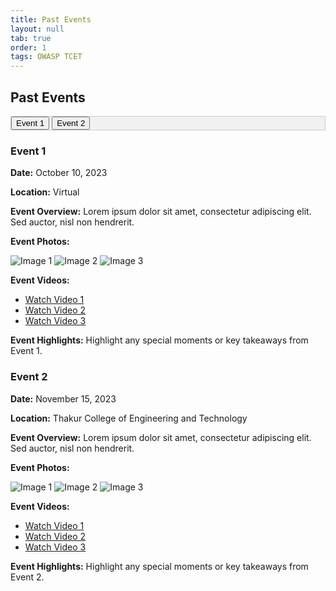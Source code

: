 ```yaml
---
title: Past Events
layout: null
tab: true
order: 1
tags: OWASP TCET
---
```


<!DOCTYPE html>
<html>
<head>
<style>
  /* Style the tab buttons */
  .tab {
    overflow: hidden;
    border: 1px solid #ccc;
    background-color: #f1f1f1;
  }

  /* Style the tab content */
  .tabcontent {
    display: none;
    padding: 6px 12px;
    border: 1px solid #ccc;
    border-top: none;
  }
</style>
</head>
<body>

<h2>Past Events</h2>

<div class="tab">
  <button class="tablinks" onclick="openTab(event, 'event1')">Event 1</button>
  <button class="tablinks" onclick="openTab(event, 'event2')">Event 2</button>
</div>

<div id="event1" class="tabcontent">
  <h3>Event 1</h3>
  <p><strong>Date:</strong> October 10, 2023</p>
  <p><strong>Location:</strong> Virtual</p>
  <p><strong>Event Overview:</strong> Lorem ipsum dolor sit amet, consectetur adipiscing elit. Sed auctor, nisl non hendrerit.</p>
  <p><strong>Event Photos:</strong></p>
  <img src="event1_image1.jpg" alt="Image 1">
  <img src="event1_image2.jpg" alt="Image 2">
  <img src="event1_image3.jpg" alt="Image 3">
  <p><strong>Event Videos:</strong></p>
  <ul>
    <li><a href="event1_video1_link">Watch Video 1</a></li>
    <li><a href="event1_video2_link">Watch Video 2</a></li>
    <li><a href="event1_video3_link">Watch Video 3</a></li>
  </ul>
  <p><strong>Event Highlights:</strong> Highlight any special moments or key takeaways from Event 1.</p>
</div>

<div id="event2" class="tabcontent">
  <h3>Event 2</h3>
  <p><strong>Date:</strong> November 15, 2023</p>
  <p><strong>Location:</strong> Thakur College of Engineering and Technology</p>
  <p><strong>Event Overview:</strong> Lorem ipsum dolor sit amet, consectetur adipiscing elit. Sed auctor, nisl non hendrerit.</p>
  <p><strong>Event Photos:</strong></p>
  <img src="event2_image1.jpg" alt="Image 1">
  <img src="event2_image2.jpg" alt="Image 2">
  <img src="event2_image3.jpg" alt="Image 3">
  <p><strong>Event Videos:</strong></p>
  <ul>
    <li><a href="event2_video1_link">Watch Video 1</a></li>
    <li><a href="event2_video2_link">Watch Video 2</a></li>
    <li><a href="event2_video3_link">Watch Video 3</a></li>
  </ul>
  <p><strong>Event Highlights:</strong> Highlight any special moments or key takeaways from Event 2.</p>
</div>

<script>
function openTab(evt, tabName) {
  var i, tabcontent, tablinks;
  tabcontent = document.getElementsByClassName("tabcontent");
  for (i = 0; i < tabcontent.length; i++) {
    tabcontent[i].style.display = "none";
  }
  tablinks = document.getElementsByClassName("tablinks");
  for (i = 0; i < tablinks.length; i++) {
    tablinks[i].className = tablinks[i].className.replace(" active", "");
  }
  document.getElementById(tabName).style.display = "block";
  evt.currentTarget.className += " active";
}

// Open the first tab by default
document.getElementById("event1").style.display = "block";
</script>

</body>
</html>
